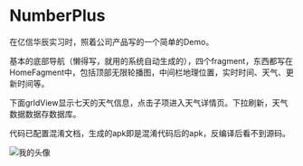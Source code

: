 # NumberPlus
在亿信华辰实习时，照着公司产品写的一个简单的Demo。

基本的底部导航（懒得写，就用的系统自动生成的），四个fragment，东西都写在HomeFagment中，包括顶部无限轮播图，中间栏地理位置，实时时间、天气、更新时间等。

下面grldView显示七天的天气信息，点击子项进入天气详情页。下拉刷新，天气数据数据存数据库。

代码已配置混淆文档，生成的apk即是混淆代码后的apk，反编译后看不到源码。


![我的头像](https://github.com/AnshayM/NumberPlus/blob/master/GIF.gif)
